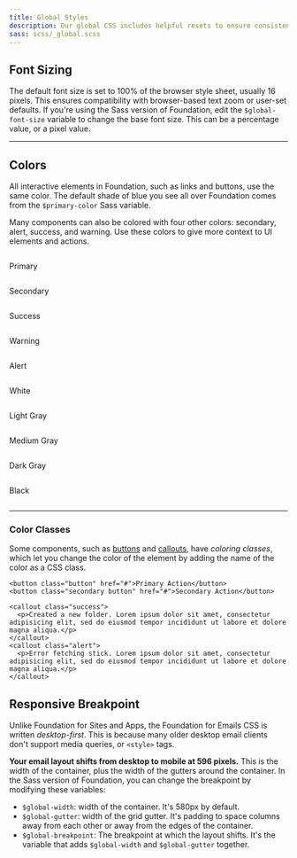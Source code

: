 ```yaml
---
title: Global Styles
description: Our global CSS includes helpful resets to ensure consistent styling across email clients.
sass: scss/_global.scss
---
```


## Font Sizing

The default font size is set to 100% of the browser style sheet, usually 16 pixels. This ensures compatibility with browser-based text zoom or user-set defaults. If you're using the Sass version of Foundation, edit the `$global-font-size` variable to change the base font size. This can be a percentage value, or a pixel value.

---

## Colors

All interactive elements in Foundation, such as links and buttons, use the same color. The default shade of blue you see all over Foundation comes from the `$primary-color` Sass variable.

Many components can also be colored with four other colors: secondary, alert, success, and warning. Use these colors to give more context to UI elements and actions.

<div class="row small-up-1 medium-up-3 large-up-5">
  <div class="column">
    <div class="docs-color-block">
      <div class="docs-color-block-primary" style="background-color: #2199e8"></div>
      <p>Primary</p>
    </div>
  </div>
  <div class="column">
    <div class="docs-color-block">
      <div class="docs-color-block-secondary"></div>
      <p>Secondary</p>
    </div>
  </div>
  <div class="column">
    <div class="docs-color-block">
      <div class="docs-color-block-success"></div>
      <p>Success</p>
    </div>
  </div>
  <div class="column">
    <div class="docs-color-block">
      <div class="docs-color-block-warning"></div>
      <p>Warning</p>
    </div>
  </div>
  <div class="column">
    <div class="docs-color-block">
      <div class="docs-color-block-alert"></div>
      <p>Alert</p>
    </div>
  </div>
  <div class="column">
    <div class="docs-color-block">
      <div class="docs-color-block-white"></div>
      <p>White</p>
    </div>
  </div>
  <div class="column">
    <div class="docs-color-block">
      <div class="docs-color-block-light-gray"></div>
      <p>Light Gray</p>
    </div>
  </div>
  <div class="column">
    <div class="docs-color-block">
      <div class="docs-color-block-medium-gray"></div>
      <p>Medium Gray</p>
    </div>
  </div>
  <div class="column">
    <div class="docs-color-block">
      <div class="docs-color-block-dark-gray"></div>
      <p>Dark Gray</p>
    </div>
  </div>
  <div class="column">
    <div class="docs-color-block">
      <div class="docs-color-block-black"></div>
      <p>Black</p>
    </div>
  </div>
</div>

---

### Color Classes

Some components, such as [buttons](button.html) and [callouts](callout.html), have *coloring classes*, which let you change the color of the element by adding the name of the color as a CSS class.

```example
<button class="button" href="#">Primary Action</button>
<button class="secondary button" href="#">Secondary Action</button>
```

```example
<callout class="success">
  <p>Created a new folder. Lorem ipsum dolor sit amet, consectetur adipisicing elit, sed do eiusmod tempor incididunt ut labore et dolore magna aliqua.</p>
</callout>
<callout class="alert">
  <p>Error fetching stick. Lorem ipsum dolor sit amet, consectetur adipisicing elit, sed do eiusmod tempor incididunt ut labore et dolore magna aliqua.</p>
</callout>
```

## Responsive Breakpoint

Unlike Foundation for Sites and Apps, the Foundation for Emails CSS is written *desktop-first*. This is because many older desktop email clients don't support media queries, or `<style>` tags.

**Your email layout shifts from desktop to mobile at 596 pixels.** This is the width of the container, plus the width of the gutters around the container. In the Sass version of Foundation, you can change the breakpoint by modifying these variables:

- `$global-width`: width of the container. It's 580px by default.
- `$global-gutter`: width of the grid gutter. It's padding to space columns away from each other or away from the edges of the container.
- `$global-breakpoint`: The breakpoint at which the layout shifts. It's the variable that adds `$global-width` and `$global-gutter` together.
